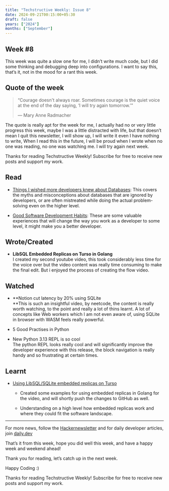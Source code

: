 ```yaml
---
title: "Techstructive Weekly: Issue 8"
date: 2024-09-21T00:15:00+05:30
draft: false
years: ["2024"]
months: ["September"]
---
```


Week #8
-------

This week was quite a slow one for me, I didn’t write much code, but I did some thinking and debugging deep into configurations. I want to say this, that’s it, not in the mood for a rant this week.

Quote of the week
-----------------

> “Courage doesn't always roar. Sometimes courage is the quiet voice at the end of the day saying, ‘I will try again tomorrow.’”
> 
> — Mary Anne Radmacher

The quote is really apt for the week for me, I actually had no or very little progress this week, maybe I was a little distracted with life, but that doesn’t mean I quit this newsletter, I will show up, I will write it even I have nothing to write, When I read this in the future, I will be proud when I wrote when no one was reading, no one was watching me. I will try again next week.

Thanks for reading Techstructive Weekly! Subscribe for free to receive new posts and support my work.

Read
----

*   [Things I wished more developers knew about Databases](https://rakyll.medium.com/things-i-wished-more-developers-knew-about-databases-2d0178464f78): This covers the myths and misconceptions about databases that are ignored by developers, or are often mistreated while doing the actual problem-solving even on the higher level.
    
*   [Good Software Development Habits](https://zarar.dev/good-software-development-habits/?ref=dailydev): These are some valuable experiences that will change the way you work as a developer to some level, it might make you a better developer.
    

Wrote/Created
-------------

*   **LibSQL Embedded Replicas on Turso in Golang**  
    I created my second youtube video, this took considerably less time for the voice over but the video content was really time consuming to make the final edit. But i enjoyed the process of creating the flow video.
    

Watched
-------

*   **Notion cut latency by 20% using SQLite  
    **This is such an insightful video, by neetcode, the content is really worth watching, to the point and really a lot of thins learnt. A lot of concepts like Web workers which I am not even aware of, using SQLite in browser with WASM feels really powerful.
    
*   5 Good Practises in Python  
    
*   New Python 3.13 REPL is so cool  
    The python REPL looks really cool and will significantly improve the developer experience with this release, the block navigation is really handy and so frustrating at certain times.
    

Learnt
------

*   [Using LibSQL/SQLite embedded replicas on Turso](https://docs.turso.tech/features/embedded-replicas/introduction)
    
    *   Created some examples for using embedded replicas in Golang for the video, and will shortly push the changes to GitHub as well.
        
    *   Understanding on a high level how embedded replicas work and where they could fit the software landscape.
        

* * *

For more news, follow the [Hackernewsletter](https://buttondown.com/hacker-newsletter/archive/hacker-newsletter-716/) and for daily developer articles, join [daily.dev](https://dly.to/LVQFgrjOUhf)

That’s it from this week, hope you did well this week, and have a happy week and weekend ahead!

Thank you for reading, let’s catch up in the next week.

Happy Coding :)

Thanks for reading Techstructive Weekly! Subscribe for free to receive new posts and support my work.
